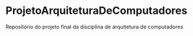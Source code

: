 # ProjetoArquiteturaDeComputadores
Repositório do projeto final da disciplina de arquitetura de computadores 
